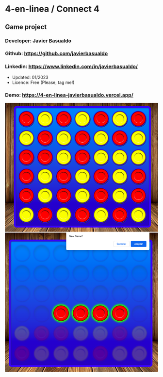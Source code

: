 # 4-en-linea / Connect 4
## Game project

### Developer: Javier Basualdo

### Github: https://github.com/javierbasualdo
### Linkedin: https://www.linkedin.com/in/javierbasualdo/

- Updated: 01/2023
- Licence: Free (Please, tag me!)

### Demo: https://4-en-linea-javierbasualdo.vercel.app/

![image](snap.png)
![image](snap2.png) 
